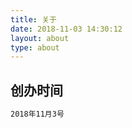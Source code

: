 ```yaml
---
title: 关于
date: 2018-11-03 14:30:12
layout: about
type: about
---
```


## 创办时间
```bash
2018年11月3号
```